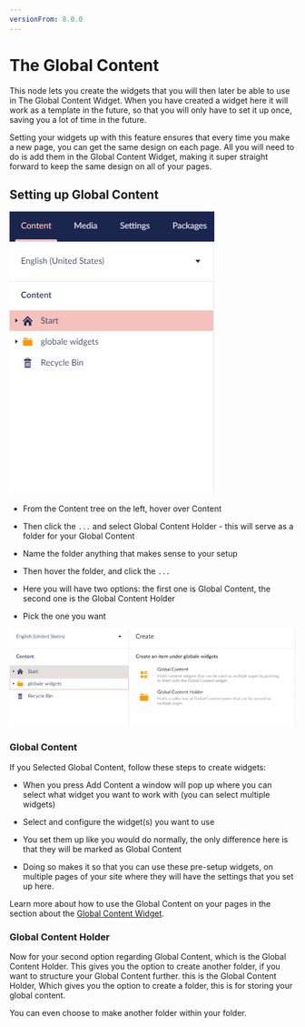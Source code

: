 ```yaml
---
versionFrom: 8.0.0
---
```


# The Global Content
		

This node lets you create the widgets that you will then later be able to use in The Global Content Widget.
When you have created a widget here it will work as a template in the future, so that you will only have to set it up once, saving you a lot of time in the future. 
		

Setting your widgets up with this feature ensures that every time you make a new page, you can get the same design on each page.
All you will need to do is add them in the Global Content Widget, making it super straight forward to keep the same design on all of your pages.
		

## Setting up Global Content
![movePage.jpg](images/Globale-Widget.png) 
		

- From the Content tree on the left, hover over Content 
		

- Then click the `...` and select Global Content Holder - this will serve as a folder for your Global Content
		

- Name the folder anything that makes sense to your setup
		

- Then hover the folder, and click the `...`
		

- Here you will have two options: the first one is Global Content, the second one is the Global Content Holder
		

- Pick the one you want

![movePage.jpg](images/Globale-options.png)

		

### Global Content

If you Selected Global Content, follow these steps to create widgets:


- When you press Add Content a window will pop up where you can select what widget you want to work with (you can select multiple widgets)

- Select and configure the widget(s) you want to use
- You set them up like you would do normally, the only difference here is that they will be marked as Global Content
- Doing so makes it so that you can use these pre-setup widgets, on multiple pages of your site where they will have the settings that you set up here.
		
Learn more about how to use the Global Content on your pages in the section about the [Global Content Widget](../../Widgets/index.md#the-global-content-widget).
		

### Global Content Holder
		

Now for your second option regarding Global Content, which is the Global Content Holder. This gives you the option to create another folder, if you want to structure your Global Content further.
this is the Global Content Holder, Which gives you the option to create a folder, this is for storing your global content.
		

You can even choose to make another folder within your folder.
		
